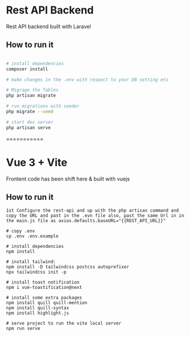 # Rest API Backend

Rest API backend built with Laravel

## How to run it
```bash

# install dependencies
composer install

# make changes in the .env with respect to your DB setting ets

# Migrage the Tables
php artisan migrate

# run migrations with seeder
php migrate --seed

# start dev server
php artisan serve
```


===========

# Vue 3 + Vite

Frontent code has been shift here & built with vuejs

## How to run it
```
1st Configure the rest-api and up with the php artisan command and copy the URL and past in the .evn file also, past the same Url in in the main.js file as axios.defaults.baseURL="{{REST_API_URL}}"

# copy .env
cp .env .env.example

# install dependencies
npm install

# install tailwind:
npm install -D tailwindcss postcss autoprefixer
npx tailwindcss init -p

# install toast notification
npm i vue-toastification@next

# install some extra packages 
npm install quill quill-mention
npm install quill-syntax
npm install highlight.js

# serve project to run the vite local server
npm run serve
```

